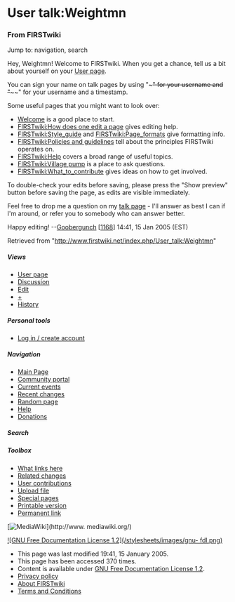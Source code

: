 # User talk:Weightmn

### From FIRSTwiki

Jump to: navigation, search

Hey, Weightmn! Welcome to FIRSTwiki. When you get a chance, tell us a bit
about yourself on your [User page](/index.php?title=User:Weightmn&action=edit
"User:Weightmn" ).

You can sign your name on talk pages by using "~~~" for your username and
"~~~~" for your username and a timestamp.

Some useful pages that you might want to look over:

  * [Welcome](/index.php/FIRSTwiki:New_users_page "FIRSTwiki:New users page" ) is a good place to start. 
  * [FIRSTwiki:How does one edit a page](/index.php/FIRSTwiki:How_does_one_edit_a_page "FIRSTwiki:How does one edit a page" ) gives editing help. 
  * [FIRSTwiki:Style_guide](/index.php/FIRSTwiki:Style_guide "FIRSTwiki:Style guide" ) and [FIRSTwiki:Page_formats](/index.php/FIRSTwiki:Page_formats "FIRSTwiki:Page formats" ) give formatting info. 
  * [FIRSTwiki:Policies and guidelines](/index.php/FIRSTwiki:Policies_and_guidelines "FIRSTwiki:Policies and guidelines" ) tell about the principles FIRSTwiki operates on. 
  * [FIRSTwiki:Help](/index.php/FIRSTwiki:Help "FIRSTwiki:Help" ) covers a broad range of useful topics. 
  * [FIRSTwiki:Village pump](/index.php/FIRSTwiki:Village_pump "FIRSTwiki:Village pump" ) is a place to ask questions. 
  * [FIRSTwiki:What_to_contribute](/index.php/FIRSTwiki:What_to_contribute "FIRSTwiki:What to contribute" ) gives ideas on how to get involved. 

To double-check your edits before saving, please press the "Show preview"
button before saving the page, as edits are visible immediately.

Feel free to drop me a question on my [talk
page](/index.php/User_talk:Goobergunch "User talk:Goobergunch" ) \- I'll
answer as best I can if I'm around, or refer you to somebody who can answer
better.

Happy editing! --[Goobergunch](/index.php/User:Goobergunch "User:Goobergunch"
) [[1168](/index.php/1168 "1168" )] 14:41, 15 Jan 2005 (EST)

Retrieved from "<http://www.firstwiki.net/index.php/User_talk:Weightmn>"

##### Views

  * [User page](/index.php?title=User:Weightmn&action=edit)
  * [Discussion](/index.php/User_talk:Weightmn)
  * [Edit](/index.php?title=User_talk:Weightmn&action=edit)
  * [+](/index.php?title=User_talk:Weightmn&action=edit&section=new)
  * [History](/index.php?title=User_talk:Weightmn&action=history)

##### Personal tools

  * [Log in / create account](/index.php?title=Special:Userlogin&returnto=User_talk:Weightmn)

[](/index.php/Main_Page "Main Page" )

##### Navigation

  * [Main Page](/index.php/Main_Page)
  * [Community portal](/index.php/FIRSTwiki:Community_portal)
  * [Current events](/index.php/Current_events)
  * [Recent changes](/index.php/Special:Recentchanges)
  * [Random page](/index.php/Special:Random)
  * [Help](/index.php/Help:Contents)
  * [Donations](/index.php/FIRSTwiki:Site_support)

##### Search



##### Toolbox

  * [What links here](/index.php/Special:Whatlinkshere/User_talk:Weightmn)
  * [Related changes](/index.php/Special:Recentchangeslinked/User_talk:Weightmn)
  * [User contributions](/index.php/Special:Contributions/Weightmn)
  * [Upload file](/index.php/Special:Upload)
  * [Special pages](/index.php/Special:Specialpages)
  * [Printable version](/index.php?title=User_talk:Weightmn&printable=yes)
  * [Permanent link](/index.php?title=User_talk:Weightmn&oldid=39971)

[![MediaWiki](/skins/common/images/poweredby_mediawiki_88x31.png)](http://www.
mediawiki.org/)

[![GNU Free Documentation License 1.2](/stylesheets/images/gnu-
fdl.png)](http://www.gnu.org/copyleft/fdl.html)

  * This page was last modified 19:41, 15 January 2005.
  * This page has been accessed 370 times.
  * Content is available under [GNU Free Documentation License 1.2](http://www.gnu.org/copyleft/fdl.html "http://www.gnu.org/copyleft/fdl.html" ).
  * [Privacy policy](/index.php/FIRSTwiki:Privacy_policy "FIRSTwiki:Privacy policy" )
  * [About FIRSTwiki](/index.php/FIRSTwiki:About "FIRSTwiki:About" )
  * [Terms and Conditions](/index.php/FIRSTwiki:Terms_and_conditions "FIRSTwiki:Terms and conditions" )

